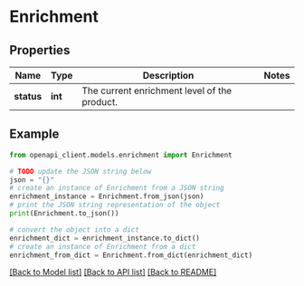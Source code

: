 # Enrichment


## Properties

Name | Type | Description | Notes
------------ | ------------- | ------------- | -------------
**status** | **int** | The current enrichment level of the product. | 

## Example

```python
from openapi_client.models.enrichment import Enrichment

# TODO update the JSON string below
json = "{}"
# create an instance of Enrichment from a JSON string
enrichment_instance = Enrichment.from_json(json)
# print the JSON string representation of the object
print(Enrichment.to_json())

# convert the object into a dict
enrichment_dict = enrichment_instance.to_dict()
# create an instance of Enrichment from a dict
enrichment_from_dict = Enrichment.from_dict(enrichment_dict)
```
[[Back to Model list]](../README.md#documentation-for-models) [[Back to API list]](../README.md#documentation-for-api-endpoints) [[Back to README]](../README.md)


